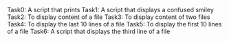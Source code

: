 Task0: A script that prints
Task1: A script that displays a confused smiley
Task2: To display content of a file
Task3: To display content of two files
Task4: To display the last 10 lines of a file
Task5: To display the first 10 lines of a file
Task6: A script that displays the third line of a file
